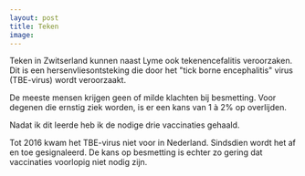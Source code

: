 ```yaml
---
layout: post
title: Teken
image:
---
```


Teken in Zwitserland kunnen naast Lyme ook tekenencefalitis veroorzaken. Dit is een hersenvliesontsteking die door het "tick borne encephalitis" virus (TBE-virus) wordt veroorzaakt.

De meeste mensen krijgen geen of milde klachten bij besmetting. Voor degenen die ernstig ziek worden, is er een kans van 1 à 2% op overlijden.

Nadat ik dit leerde heb ik de nodige drie vaccinaties gehaald.

Tot 2016 kwam het TBE-virus niet voor in Nederland. Sindsdien wordt het af en toe gesignaleerd. De kans op besmetting is echter zo gering dat vaccinaties voorlopig niet nodig zijn.

[^1]: <https://www.rivm.nl/tekenencefalitis>
